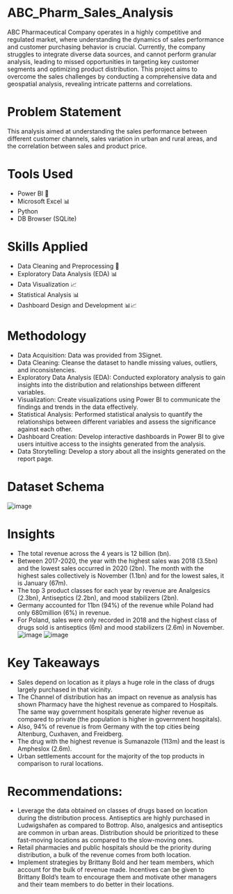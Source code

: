 # ABC_Pharm_Sales_Analysis
ABC Pharmaceutical Company operates in a highly competitive and regulated market, where understanding the dynamics of sales performance and customer purchasing behavior is crucial. Currently, the company struggles to integrate diverse data sources, and cannot perform granular analysis, leading to missed opportunities in targeting key customer segments and optimizing product distribution. This project aims to overcome the sales challenges by conducting a comprehensive data and geospatial analysis, revealing intricate patterns and correlations.

# Problem Statement
This analysis aimed at understanding the sales performance between different customer channels, sales variation in urban and rural areas, and the correlation between sales and product price.

# Tools Used
- Power BI 💼
- Microsoft Excel 📊
- Python
- DB Browser (SQLite)

# Skills Applied
- Data Cleaning and Preprocessing 🧹
- Exploratory Data Analysis (EDA) 📊
- Data Visualization 📈
- Statistical Analysis 📊
- Dashboard Design and Development 📊📈

# Methodology
- Data Acquisition: Data was provided from 3Signet.
- Data Cleaning: Cleanse the dataset to handle missing values, outliers, and inconsistencies.
- Exploratory Data Analysis (EDA): Conducted exploratory analysis to gain insights into the distribution and relationships between different variables.
- Visualization: Create visualizations using Power BI to communicate the findings and trends in the data effectively.
- Statistical Analysis: Performed statistical analysis to quantify the relationships between different variables and assess the significance against each other.
- Dashboard Creation: Develop interactive dashboards in Power BI to give users intuitive access to the insights generated from the analysis.
- Data Storytelling: Develop a story about all the insights generated on the report page.

# Dataset Schema
![image](https://github.com/user-attachments/assets/0facd7fd-1dde-4f44-ae7e-dd766213b735)

# Insights
- The total revenue across the 4 years is 12 billion (bn).
- Between 2017-2020, the year with the highest sales was 2018 (3.5bn) and the lowest sales occurred in 2020 (2bn).  The month with the highest sales collectively is November (1.1bn) and for the lowest sales, it is January (67m). 
- The top 3 product classes for each year by revenue are Analgesics (2.3bn), Antiseptics (2.2bn), and mood stabilizers (2bn).
- Germany accounted for 11bn (94%) of the revenue while Poland had only 680million (6%) in revenue.
- For Poland, sales were only recorded in 2018 and the highest class of drugs sold is antiseptics (6m) and mood stabilizers (2.6m) in November.
![image](https://github.com/user-attachments/assets/31b0030b-71e9-445a-8e1a-10972192d0ee)
![image](https://github.com/user-attachments/assets/98d0abbb-dec6-4a47-b7de-583fa4028467)

# Key Takeaways
- Sales depend on location as it plays a huge role in the class of drugs largely purchased in that vicinity.
- The Channel of distribution has an impact on revenue as analysis has shown Pharmacy have the highest revenue as compared to Hospitals. The same way government hospitals generate higher revenue as compared to private (the population is higher in government hospitals).
- Also, 94% of revenue is from Germany with the top cities being Altenburg, Cuxhaven, and Freidberg.
- The drug with the highest revenue is Sumanazole (113m) and the least is Ampheslox (2.6m).
- Urban settlements account for the majority of the top products in comparison to rural locations.


# Recommendations:
- Leverage the data obtained on classes of drugs based on location during the distribution process. Antiseptics are highly purchased in Ludwigshafen as compared to Bottrop. Also, analgesics and antiseptics are common in urban areas. Distribution should be prioritized to these fast-moving locations as compared to the slow-moving ones.
- Retail pharmacies and public hospitals should be the priority during distribution, a bulk of the revenue comes from both location.
- Implement strategies by Brittany Bold and her team members, which account for the bulk of revenue made. Incentives can be given to Brittany Bold’s team to encourage them and motivate other managers and their team members to do better in their locations.



